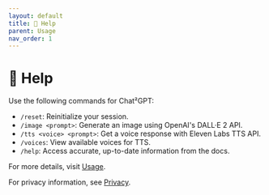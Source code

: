 ```yaml
---
layout: default
title: 🛟 Help
parent: Usage
nav_order: 1
---
```


# 🛟 Help

Use the following commands for Chat²GPT:

- `/reset`: Reinitialize your session.
- `/image <prompt>`: Generate an image using OpenAI's DALL·E 2 API.
- `/tts <voice> <prompt>`: Get a voice response with Eleven Labs TTS API.
- `/voices`: View available voices for TTS.
- `/help`: Access accurate, up-to-date information from the docs.

For more details, visit [Usage](rahb-realtors-association.github.io/chat2gpt/usage.html).

For privacy information, see [Privacy](rahb-realtors-association.github.io/chat2gpt/privacy.html).
